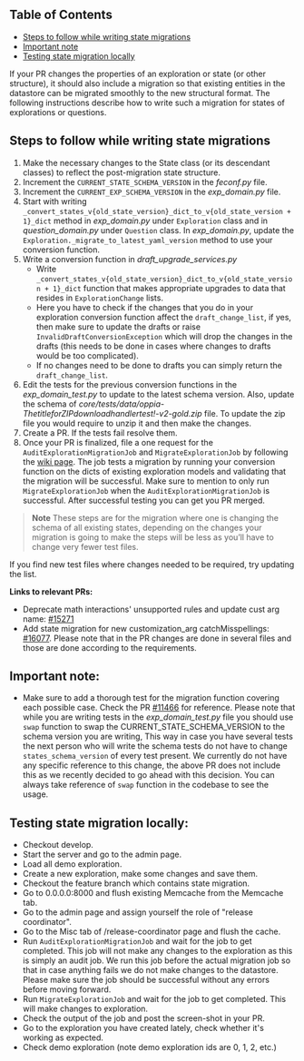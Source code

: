 ## Table of Contents

- [Steps to follow while writing state migrations](#steps-to-follow-while-writing-state-migrations)
- [Important note](#important-note)
- [Testing state migration locally](#testing-state-migration-locally)

If your PR changes the properties of an exploration or state (or other structure), it should also include a migration so that existing entities in the datastore can be migrated smoothly to the new structural format. The following instructions describe how to write such a migration for states of explorations or questions.

## Steps to follow while writing state migrations
1. Make the necessary changes to the State class (or its descendant classes) to reflect the post-migration state structure.
2. Increment the `CURRENT_STATE_SCHEMA_VERSION` in the _feconf.py_ file.
3. Increment the `CURRENT_EXP_SCHEMA_VERSION` in the _exp_domain.py_ file.
4. Start with writing `_convert_states_v{old_state_version}_dict_to_v{old_state_version + 1}_dict` method in _exp_domain.py_ under `Exploration` class and in _question_domain.py_ under `Question` class. In _exp_domain.py_, update the `Exploration._migrate_to_latest_yaml_version` method to use your conversion function.
5. Write a conversion function in _draft_upgrade_services.py_
    - Write `_convert_states_v{old_state_version}_dict_to_v{old_state_version + 1}_dict` function that makes appropriate upgrades to data that resides in `ExplorationChange` lists.
    - Here you have to check if the changes that you do in your exploration conversion function affect the `draft_change_list`, if yes, then make sure to update the drafts or raise `InvalidDraftConversionException` which will drop the changes in the drafts (this needs to be done in cases where changes to drafts would be too complicated).
    - If no changes need to be done to drafts you can simply return the `draft_change_list`.
6. Edit the tests for the previous conversion functions in the _exp_domain_test.py_ to update to the latest schema version. Also, update the schema of _core/tests/data/oppia-ThetitleforZIPdownloadhandlertest!-v2-gold.zip_ file. To update the zip file you would require to unzip it and then make the changes.
7. Create a PR. If the tests fail resolve them.
8. Once your PR is finalized, file a one request for the `AuditExplorationMigrationJob` and `MigrateExplorationJob` by following the [wiki page](https://github.com/oppia/oppia/wiki/Testing-jobs-and-other-features-on-production). The job tests a migration by running your conversion function on the dicts of existing exploration models and validating that the migration will be successful. Make sure to mention to only run `MigrateExplorationJob` when the `AuditExplorationMigrationJob` is successful. After successful testing you can get you PR merged.

> **Note**
These steps are for the migration where one is changing the schema of all existing states, depending on the changes your migration is going to make the steps will be less as you’ll have to change very fewer test files.

If you find new test files where changes needed to be required, try updating the list.

**Links to relevant PRs:**
 - Deprecate math interactions' unsupported rules and update cust arg name: [#15271](https://github.com/oppia/oppia/pull/15271)
 - Add state migration for new customization_arg catchMisspellings: [#16077](https://github.com/oppia/oppia/pull/16077). Please note that in the PR changes are done in several files and those are done according to the requirements.

## Important note:

- Make sure to add a thorough test for the migration function covering each possible case. Check the PR [#11466](https://github.com/oppia/oppia/pull/11466/files) for reference. Please note that while you are writing tests in the _exp_domain_test.py_ file you should use `swap` function to swap the CURRENT_STATE_SCHEMA_VERSION to the schema version you are writing, This way in case you have several tests the next person who will write the schema tests do not have to change `states_schema_version` of every test present. We currently do not have any specific reference to this change, the above PR does not include this as we recently decided to go ahead with this decision. You can always take reference of `swap` function in the codebase to see the usage.

## Testing state migration locally:

- Checkout develop.
- Start the server and go to the admin page.
- Load all demo exploration.
- Create a new exploration, make some changes and save them.
- Checkout the feature branch which contains state migration.
- Go to 0.0.0.0:8000 and flush existing Memcache from the Memcache tab.
- Go to the admin page and assign yourself the role of "release coordinator".
- Go to the Misc tab of /release-coordinator page and flush the cache.
- Run `AuditExplorationMigrationJob` and wait for the job to get completed. This job will not make any changes to the exploration as this is simply an audit job. We run this job before the actual migration job so that in case anything fails we do not make changes to the datastore. Please make sure the job should be successful without any errors before moving forward.
- Run `MigrateExplorationJob` and wait for the job to get completed. This will make changes to exploration.
- Check the output of the job and post the screen-shot in your PR.
- Go to the exploration you have created lately, check whether it's working as expected.
- Check demo exploration (note demo exploration ids are 0, 1, 2, etc.)